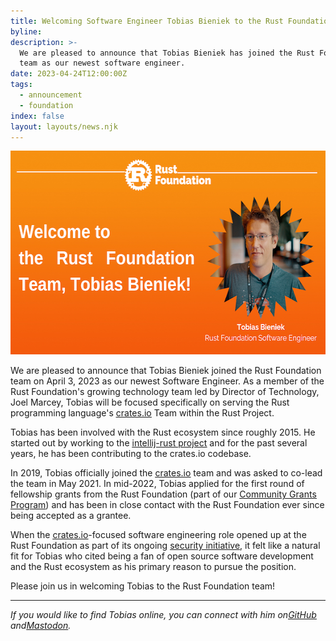 ```yaml
---
title: Welcoming Software Engineer Tobias Bieniek to the Rust Foundation Team
byline:
description: >-
  We are pleased to announce that Tobias Bieniek has joined the Rust Foundation
  team as our newest software engineer.
date: 2023-04-24T12:00:00Z
tags:
  - announcement
  - foundation
index: false
layout: layouts/news.njk
---
```

<img width="580" height="326" alt="[Heading] Welcome to the Rust Foundation Team, Tobias Bieniek! (Headshot of Tobias appears in a zig-zag, circular frame to the right with the caption “Tobias Bieniek, Rust Foundation Software Engineer” below)" title="Tobias Bieniek" src="/img/news/2023-04-24-welcoming-tobias/tobias-announcement.png" />

We are pleased to announce that Tobias Bieniek joined the Rust Foundation team on April 3, 2023 as our newest Software Engineer. As a member of the Rust Foundation's growing technology team led by Director of Technology, Joel Marcey, Tobias will be focused specifically on serving the Rust programming language's [<u>crates.io</u>](https://crates.io/) Team within the Rust Project.

Tobias has been involved with the Rust ecosystem since roughly 2015. He started out by working to the&nbsp;[<u>intellij-rust project</u>](https://www.jetbrains.com/rust/) and for the past several years, he has been contributing to the crates.io codebase.

In 2019, Tobias officially joined the [<u>crates.io</u>](http://crates.io/) team and was asked to co-lead the team in May 2021. In mid-2022, Tobias applied for the first round of fellowship grants from the Rust Foundation (part of our&nbsp;[<u>Community Grants Program</u>](https://foundation.rust-lang.org/grants/)) and has been in close contact with the Rust Foundation ever since being accepted as a grantee.

When the&nbsp;[<u>crates.io</u>](https://crates.io/)\-focused software engineering role opened up at the Rust Foundation as part of its ongoing [<u>security initiative</u>](https://foundation.rust-lang.org/news/2022-09-13-rust-foundation-establishes-security-team/), it felt like a natural fit for Tobias who cited being a fan of open source software development and the Rust ecosystem as his primary reason to pursue the position.&nbsp;

Please join us in welcoming Tobias to the Rust Foundation team!

---

*If you would like to find Tobias online, you can connect with him on*[*<u>GitHub</u>*](https://github.com/Turbo87) *and*[*<u>Mastodon</u>*](https://hachyderm.io/@tb)*.*